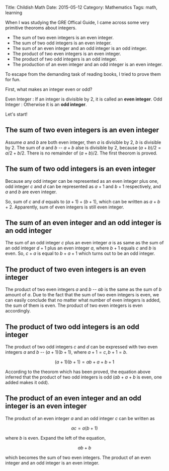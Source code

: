 Title: Childish Math
Date: 2015-05-12
Category: Mathematics
Tags: math, learning

When I was studying the GRE Offical Guide, I came across some very primitive
theoroms about integers. 

* The sum of two even integers is an even integer.
* The sum of two odd integers is an even integer.
* The sum of an even integer and an odd integer is an odd integer.
* The product of two even integers is an even integer.
* The product of two odd integers is an odd integer.
* The production of an even integer and an odd integer is an even integer.

To escape from the demanding task of reading books, I tried to prove them for
fun.

First, what makes an integer even or odd?

Even Integer
:   If an integer is divisible by 2, it is called an **even integer**.
Odd Integer
:   Otherwise it is an **odd integer**.

Let's start!

## The sum of two even integers is an even integer

Assume $a$ and $b$ are both even integer, then $a$ is divisible by 2, 
$b$ is divisible by 2. The sum of $a$ and $b$ -- $a + b$ alse is divisible by 2,
because $(a + b) / 2 = a/2 + b/2$. There is no remainder of $(a + b)/2$. The first theorom is proved.

## The sum of two odd integers is an even integer

Because any odd integer can be represented as an even integer plus one,
odd integer $c$ and $d$ can be represented as $a + 1$ and $b + 1$ respectively,
and $a$ and $b$ are even integer.

So, sum of $c$ and $d$ equals to $(a+1) + (b+1)$, which can be written as
$a + b + 2$. Apparently, sum of even integers is still even integer.

## The sum of an even integer and an odd integer is an odd integer

The sum of an odd integer $c$ plus an even integer $a$ is as same as
the sum of an odd integer $d+1$ plus an even integer $a$, where $b+1$ equals $c$
and $b$ is even. So, $c+a$ is equal to $b + a + 1$ which turns out to be an odd
integer.

## The product of two even integers is an even integer

The product of two even integers $a$ and $b$ -- $ab$ is the same as the sum of
$b$ amount of $a$. Due to the fact that the sum of two even integers is even,
we can easily conclude that no matter what number of even integers is added,
the sum of them is even. The product of two even integers is even accordingly.  

## The product of two odd integers is an odd integer

The product of two odd integers $c$ and $d$ can be expressed with two even
integers $a$ and $b$ -- $(a+1)(b+1)$, where $a + 1 = c, b + 1 = b$. 

$$
(a + 1)(b + 1) = ab + a + b + 1
$$

According to the theorom which has been proved, the equation above inferred
that the product of two odd integers is odd ($ab+a+b$ is even, one added makes
it odd).

## The product of an even integer and an odd integer is an even integer

The product of an even integer $a$ and an odd integer $c$ can be written as

$$ac = a(b + 1)$$

where $b$ is even. Expand the left of the equation, 

$$ab + b$$ 

which becomes the sum of two even integers. The product of an even integer and
an odd integer is an even integer.


